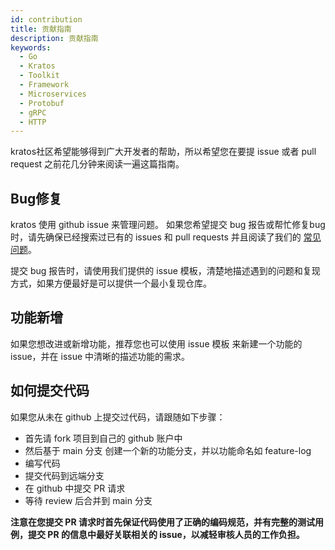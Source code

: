 ```yaml
---
id: contribution
title: 贡献指南
description: 贡献指南
keywords:
  - Go 
  - Kratos
  - Toolkit
  - Framework
  - Microservices
  - Protobuf
  - gRPC
  - HTTP
---
```

kratos社区希望能够得到广大开发者的帮助，所以希望您在要提 issue 或者 pull request 之前花几分钟来阅读一遍这篇指南。

## Bug修复
kratos 使用 github issue 来管理问题。 如果您希望提交 bug 报告或帮忙修复bug时，请先确保已经搜索过已有的 issues 和 pull requests 并且阅读了我们的 [常见问题](https://go-kratos.dev/docs/intro/faq)。

提交 bug 报告时，请使用我们提供的 issue 模板，清楚地描述遇到的问题和复现方式，如果方便最好是可以提供一个最小复现仓库。

## 功能新增
如果您想改进或新增功能，推荐您也可以使用 issue 模板 来新建一个功能的 issue，并在 issue 中清晰的描述功能的需求。

## 如何提交代码
如果您从未在 github 上提交过代码，请跟随如下步骤：

- 首先请 fork 项目到自己的 github 账户中
- 然后基于 main 分支 创建一个新的功能分支，并以功能命名如  feature-log 
- 编写代码
- 提交代码到远端分支
- 在 github 中提交 PR 请求
- 等待 review 后合并到 main 分支

**注意在您提交 PR 请求时首先保证代码使用了正确的编码规范，并有完整的测试用例，提交 PR 的信息中最好关联相关的 issue，以减轻审核人员的工作负担。**






